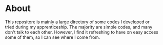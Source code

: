 # About

This repositore is mainly a large directory of some codes I developed or tried during my apprenticeship. The majority are simple codes, and many don't talk to each other. However, I find it refreshing to have on easy access some of them, so I can see where I come from.
